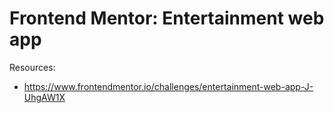 # Frontend Mentor: Entertainment web app

Resources:

- https://www.frontendmentor.io/challenges/entertainment-web-app-J-UhgAW1X
